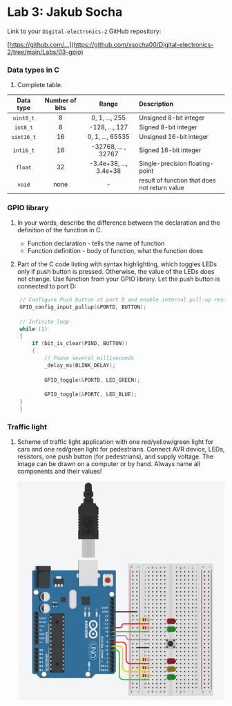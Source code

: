 # Lab 3: Jakub Socha

Link to your `Digital-electronics-2` GitHub repository:

   [https://github.com/...](https://github.com/xsocha00/Digital-electronics-2/tree/main/Labs/03-gpio)


### Data types in C

1. Complete table.

| **Data type** | **Number of bits** | **Range** | **Description** |
| :-: | :-: | :-: | :-- | 
| `uint8_t`  | 8 | 0, 1, ..., 255 | Unsigned 8-bit integer |
| `int8_t`   | 8 | -128, ..., 127 | Signed 8-bit integer |
| `uint16_t` | 16 | 0, 1, ..., 65535 | 	Unsigned 16-bit integer |
| `int16_t`  | 16 | -32768, ... , 32767 | Signed 16-bit integer |
| `float`    | 32 | -3.4e+38, ..., 3.4e+38 | Single-precision floating-point |
| `void`     | none | - | result of function that does not return value |


### GPIO library

1. In your words, describe the difference between the declaration and the definition of the function in C.
   * Function declaration - tells the name of function
   * Function definition - body of function, what the function does 

2. Part of the C code listing with syntax highlighting, which toggles LEDs only if push button is pressed. Otherwise, the value of the LEDs does not change. Use function from your GPIO library. Let the push button is connected to port D:

```c
    // Configure Push button at port D and enable internal pull-up resistor
    GPIO_config_input_pullup(&PORTD, BUTTON);

    // Infinite loop
    while (1)
    {
        if (bit_is_clear(PIND, BUTTON))
        {
            // Pause several milliseconds
            _delay_ms(BLINK_DELAY);
            
            GPIO_toggle(&PORTB, LED_GREEN);
            
            GPIO_toggle(&PORTC, LED_BLUE);
	}
    }
```


### Traffic light

1. Scheme of traffic light application with one red/yellow/green light for cars and one red/green light for pedestrians. Connect AVR device, LEDs, resistors, one push button (for pedestrians), and supply voltage. The image can be drawn on a computer or by hand. Always name all components and their values!

   ![your figure](https://github.com/xsocha00/Digital-electronics-2/blob/main/Labs/03-gpio/traffic_light.png)
